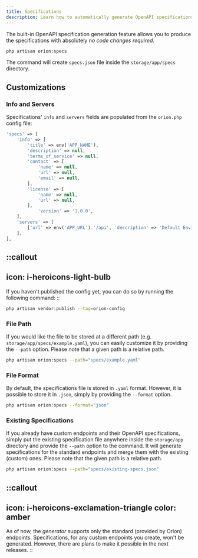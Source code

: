 ```yaml
---
title: Specifications
description: Learn how to automatically generate OpenAPI specifications.
---
```


The built-in OpenAPI specification generation feature allows you to produce the specifications with absolutely *no code changes required*.

```bash
php artisan orion:specs
```

The command will create `specs.json` file inside the `storage/app/specs` directory.

## Customizations

### Info and Servers

Specifications' `info` and `servers`  fields are populated from the `orion.php` config file:

```php
'specs' => [
    'info' => [
        'title' => env('APP_NAME'),
        'description' => null,
        'terms_of_service' => null,
        'contact' => [
            'name' => null,
            'url' => null,
            'email' => null,
        ],
        'license' => [
            'name' => null,
            'url' => null,
        ],
            'version' => '1.0.0',
    ],
    'servers' => [
        ['url' => env('APP_URL').'/api', 'description' => 'Default Environment'],
    ],
],
```

::callout
---
icon: i-heroicons-light-bulb
---
If you haven't published the config yet, you can do so by running the following command:
::

```bash
php artisan vendor:publish --tag=orion-config
```

### File Path
If you would like the file to be stored at a different path (e.g. `storage/app/specs/example.yaml`), you can easily customize it by providing the `--path` option. Please note that a given path is a relative path.

```bash
php artisan orion:specs --path="specs/example.yaml"
```

### File Format

By default, the specifications file is stored in `.yaml` format. However, it is possible to store it in `.json`, simply by providing the `--format` option.

```bash
php artisan orion:specs --format="json"
```
### Existing Specifications

If you already have custom endpoints and their OpenAPI specifications, simply put the existing specification file anywhere inside the `storage/app` directory and provide the `--path` option to the command. It will generate specifications for the standard endpoints and merge them with the existing (custom) ones. Please note that the given path is a relative path.

```bash
php artisan orion:specs --path="specs/existing-specs.json"
```

::callout
---
icon: i-heroicons-exclamation-triangle
color: amber
---
As of now, the *generator* supports only the standard (provided by Orion) endpoints. Specifications, for any custom endpoints you create, won't be generated.
However, there are plans to make it possible in the next releases.
::

